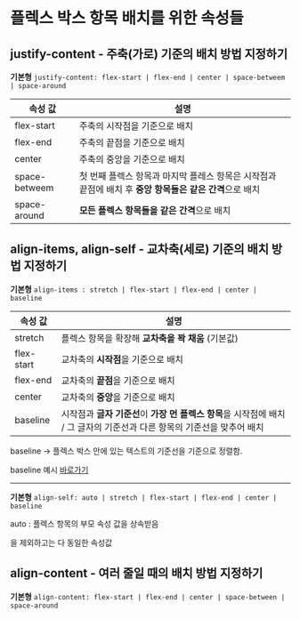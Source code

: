 # 플렉스 박스 항목 배치를 위한 속성들

## justify-content - 주축(가로) 기준의 배치 방법 지정하기

**기본형** `justify-content: flex-start | flex-end | center | space-betweem | space-around`

| 속성 값 | 설명 |
|--------|------|
| flex-start | 주축의 시작점을 기준으로 배치 |
| flex-end | 주축의 끝점을 기준으로 배치 |
| center | 주축의 중앙을 기준으로 배치 |
| space-betweem | 첫 번째 플렉스 항목과 마지막 플레스 항목은 시작점과 끝점에 배치 후 **중앙 항목들은 같은 간격**으로 배치 |
| space-around | **모든 플렉스 항목들을 같은 간격**으로 배치 |

## align-items, align-self - 교차축(세로) 기준의 배치 방법 지정하기

**기본형** `align-items : stretch | flex-start | flex-end | center | baseline`

| 속성 값 | 설명 |
|--------|------|
| stretch | 플렉스 항목을 확장해 **교차축을 꽉 채움** (기본값) |
| flex-start | 교차축의 **시작점**을 기준으로 배치 |
| flex-end | 교차축의 **끝점**을 기준으로 배치 |
| center | 교차축의 **중앙**을 기준으로 배치 |
| baseline | 시작점과 **글자 기준선**이 **가장 먼 플렉스 항목**을 시작점에 배치 / 그 글자의 기준선과 다른 항목의 기준선을 맞추어 배치 |

baseline -> 플렉스 박스 안에 있는 텍스트의 기준선을 기준으로 정렬함.

baseline 예시 [바로가기](./baseline.html)

-----

**기본형** `align-self: auto | stretch | flex-start | flex-end | center | baseline`

auto : 플렉스 항목의 부모 속성 값을 상속받음

을 제외하고는 다 동일한 속성값

## align-content - 여러 줄일 때의 배치 방법 지정하기

**기본형** `align-content: flex-start | flex-end | center | space-between | space-around`
